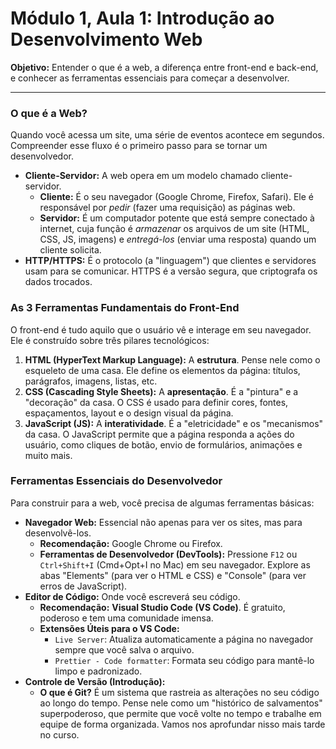 # Módulo 1, Aula 1: Introdução ao Desenvolvimento Web

**Objetivo:** Entender o que é a web, a diferença entre front-end e back-end, e conhecer as ferramentas essenciais para começar a desenvolver.

---

### O que é a Web?

Quando você acessa um site, uma série de eventos acontece em segundos. Compreender esse fluxo é o primeiro passo para se tornar um desenvolvedor.

*   **Cliente-Servidor:** A web opera em um modelo chamado cliente-servidor.
    *   **Cliente:** É o seu navegador (Google Chrome, Firefox, Safari). Ele é responsável por *pedir* (fazer uma requisição) as páginas web.
    *   **Servidor:** É um computador potente que está sempre conectado à internet, cuja função é *armazenar* os arquivos de um site (HTML, CSS, JS, imagens) e *entregá-los* (enviar uma resposta) quando um cliente solicita.
*   **HTTP/HTTPS:** É o protocolo (a "linguagem") que clientes e servidores usam para se comunicar. HTTPS é a versão segura, que criptografa os dados trocados.

### As 3 Ferramentas Fundamentais do Front-End

O front-end é tudo aquilo que o usuário vê e interage em seu navegador. Ele é construído sobre três pilares tecnológicos:

1.  **HTML (HyperText Markup Language):** A **estrutura**. Pense nele como o esqueleto de uma casa. Ele define os elementos da página: títulos, parágrafos, imagens, listas, etc.
2.  **CSS (Cascading Style Sheets):** A **apresentação**. É a "pintura" e a "decoração" da casa. O CSS é usado para definir cores, fontes, espaçamentos, layout e o design visual da página.
3.  **JavaScript (JS):** A **interatividade**. É a "eletricidade" e os "mecanismos" da casa. O JavaScript permite que a página responda a ações do usuário, como cliques de botão, envio de formulários, animações e muito mais.

### Ferramentas Essenciais do Desenvolvedor

Para construir para a web, você precisa de algumas ferramentas básicas:

*   **Navegador Web:** Essencial não apenas para ver os sites, mas para desenvolvê-los.
    *   **Recomendação:** Google Chrome ou Firefox.
    *   **Ferramentas de Desenvolvedor (DevTools):** Pressione `F12` ou `Ctrl+Shift+I` (Cmd+Opt+I no Mac) em seu navegador. Explore as abas "Elements" (para ver o HTML e CSS) e "Console" (para ver erros de JavaScript).
*   **Editor de Código:** Onde você escreverá seu código.
    *   **Recomendação:** **Visual Studio Code (VS Code)**. É gratuito, poderoso e tem uma comunidade imensa.
    *   **Extensões Úteis para o VS Code:**
        *   `Live Server`: Atualiza automaticamente a página no navegador sempre que você salva o arquivo.
        *   `Prettier - Code formatter`: Formata seu código para mantê-lo limpo e padronizado.
*   **Controle de Versão (Introdução):**
    *   **O que é Git?** É um sistema que rastreia as alterações no seu código ao longo do tempo. Pense nele como um "histórico de salvamentos" superpoderoso, que permite que você volte no tempo e trabalhe em equipe de forma organizada. Vamos nos aprofundar nisso mais tarde no curso.
